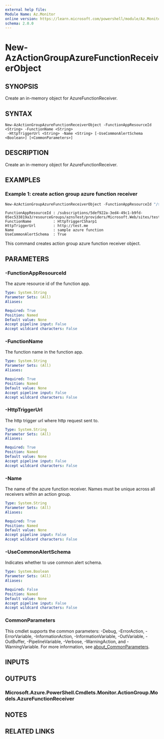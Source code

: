 ```yaml
---
external help file:
Module Name: Az.Monitor
online version: https://learn.microsoft.com/powershell/module/Az.Monitor/new-azactiongroupazurefunctionreceiverobject
schema: 2.0.0
---
```


# New-AzActionGroupAzureFunctionReceiverObject

## SYNOPSIS
Create an in-memory object for AzureFunctionReceiver.

## SYNTAX

```
New-AzActionGroupAzureFunctionReceiverObject -FunctionAppResourceId <String> -FunctionName <String>
 -HttpTriggerUrl <String> -Name <String> [-UseCommonAlertSchema <Boolean>] [<CommonParameters>]
```

## DESCRIPTION
Create an in-memory object for AzureFunctionReceiver.

## EXAMPLES

### Example 1: create action group azure function receiver
```powershell
New-AzActionGroupAzureFunctionReceiverObject -FunctionAppResourceId "/subscriptions/5def922a-3ed4-49c1-b9fd-05ec533819a3/resourceGroups/aznsTest/providers/Microsoft.Web/sites/testFunctionApp" -FunctionName HttpTriggerCSharp1 -HttpTriggerUrl "http://test.me" -Name "sample azure function" -UseCommonAlertSchema $true
```

```output
FunctionAppResourceId : /subscriptions/5def922a-3ed4-49c1-b9fd-05ec533819a3/resourceGroups/aznsTest/providers/Microsoft.Web/sites/testFunctionApp
FunctionName          : HttpTriggerCSharp1
HttpTriggerUrl        : http://test.me
Name                  : sample azure function
UseCommonAlertSchema  : True
```

This command creates action group azure function receiver object.

## PARAMETERS

### -FunctionAppResourceId
The azure resource id of the function app.

```yaml
Type: System.String
Parameter Sets: (All)
Aliases:

Required: True
Position: Named
Default value: None
Accept pipeline input: False
Accept wildcard characters: False
```

### -FunctionName
The function name in the function app.

```yaml
Type: System.String
Parameter Sets: (All)
Aliases:

Required: True
Position: Named
Default value: None
Accept pipeline input: False
Accept wildcard characters: False
```

### -HttpTriggerUrl
The http trigger url where http request sent to.

```yaml
Type: System.String
Parameter Sets: (All)
Aliases:

Required: True
Position: Named
Default value: None
Accept pipeline input: False
Accept wildcard characters: False
```

### -Name
The name of the azure function receiver.
Names must be unique across all receivers within an action group.

```yaml
Type: System.String
Parameter Sets: (All)
Aliases:

Required: True
Position: Named
Default value: None
Accept pipeline input: False
Accept wildcard characters: False
```

### -UseCommonAlertSchema
Indicates whether to use common alert schema.

```yaml
Type: System.Boolean
Parameter Sets: (All)
Aliases:

Required: False
Position: Named
Default value: None
Accept pipeline input: False
Accept wildcard characters: False
```

### CommonParameters
This cmdlet supports the common parameters: -Debug, -ErrorAction, -ErrorVariable, -InformationAction, -InformationVariable, -OutVariable, -OutBuffer, -PipelineVariable, -Verbose, -WarningAction, and -WarningVariable. For more information, see [about_CommonParameters](http://go.microsoft.com/fwlink/?LinkID=113216).

## INPUTS

## OUTPUTS

### Microsoft.Azure.PowerShell.Cmdlets.Monitor.ActionGroup.Models.AzureFunctionReceiver

## NOTES

## RELATED LINKS

